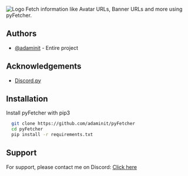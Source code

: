 
![Logo]([https://dev-to-uploads.s3.amazonaws.com/uploads/articles/th5xamgrr6se0x5ro4g6.png](https://i.ibb.co/HTZt150/logo-og-1842431895.png))
Fetch information like Avatar URLs, Banner URLs and more using pyFetcher.

## Authors

- [@adaminit](https://www.github.com/adaminit) - Entire project


## Acknowledgements

 - [Discord.py](https://github.com/Rapptz/discord.py)


## Installation

Install pyFetcher with pip3

```bash
  git clone https://github.com/adaminit/pyFetcher
  cd pyFetcher
  pip install -r requirements.txt
```
    
## Support

For support, please contact me on Discord: [Click here](https://discord.com/users/1112896704665108562)

